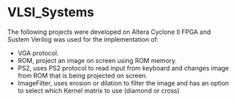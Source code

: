 # VLSI_Systems


The following projects were developed on Altera Cyclone II FPGA and Sustem Verilog was used for the implementation of: <br />
* VGA protocol.
* ROM, project an image on screen using ROM memory.
* PS2, uses PS2 protocol to read input from keyboard and changes image from ROM that is being projected on screen.
* ImageFilter, uses erosion or dilation to filter the image and has an option to select which Kernel matrix to use (diamond or cross)
